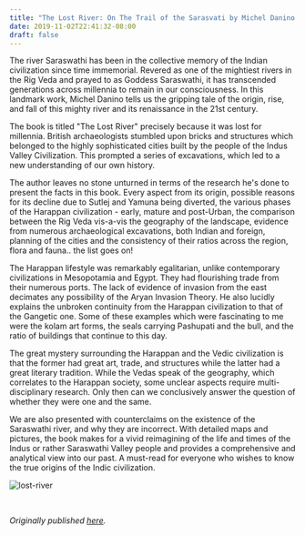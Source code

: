 ```yaml
---
title: "The Lost River: On The Trail of the Sarasvati by Michel Danino - Review by Abhishek Desikan"
date: 2019-11-02T22:41:32-08:00
draft: false
---
```


The river Saraswathi has been in the collective memory of the Indian civilization since time immemorial. Revered as one of the mightiest rivers in the Rig Veda and prayed to as Goddess Saraswathi, it has transcended generations across millennia to remain in our consciousness. In this landmark work, Michel Danino tells us the gripping tale of the origin, rise, and fall of this mighty river and its renaissance in the 21st century.

The book is titled "The Lost River" precisely because it was lost for millennia. British archaeologists stumbled upon bricks and structures which belonged to the highly sophisticated cities built by the people of the Indus Valley Civilization. This prompted a series of excavations, which led to a new understanding of our own history.

The author leaves no stone unturned in terms of the research he's done to present the facts in this book. Every aspect from its origin, possible reasons for its decline due to Sutlej and Yamuna being diverted, the various phases of the Harappan civilization - early, mature and post-Urban, the comparison between the Rig Veda vis-a-vis the geography of the landscape, evidence from numerous archaeological excavations, both Indian and foreign, planning of the cities and the consistency of their ratios across the region, flora and fauna.. the list goes on!

The Harappan lifestyle was remarkably egalitarian, unlike contemporary civilizations in Mesopotamia and Egypt. They had flourishing trade from their numerous ports. The lack of evidence of invasion from the east decimates any possibility of the Aryan Invasion Theory. He also lucidly explains the unbroken continuity from the Harappan civilization to that of the Gangetic one. Some of these examples which were fascinating to me were the kolam art forms, the seals carrying Pashupati and the bull, and the ratio of buildings that continue to this day.

The great mystery surrounding the Harappan and the Vedic civilization is that the former had great art, trade, and structures while the latter had a great literary tradition. While the Vedas speak of the geography, which correlates to the Harappan society, some unclear aspects require multi-disciplinary research. Only then can we conclusively answer the question of whether they were one and the same.

We are also presented with counterclaims on the existence of the Saraswathi river, and why they are incorrect. With detailed maps and pictures, the book makes for a vivid reimagining of the life and times of the Indus or rather Saraswathi Valley people and provides a comprehensive and analytical view into our past. A must-read for everyone who wishes to know the true origins of the Indic civilization.

![lost-river](/lost-river.jpg)

&nbsp;&nbsp;

*Originally published [here](https://www.goodreads.com/review/show/2978275599).*
